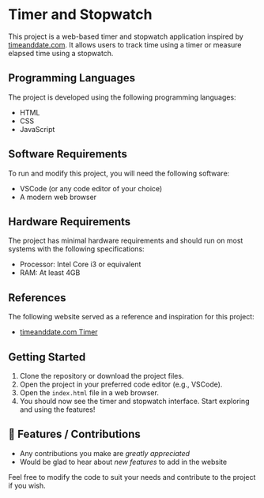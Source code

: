 # Timer and Stopwatch

This project is a web-based timer and stopwatch application inspired by [timeanddate.com](https://www.timeanddate.com/timer/). It allows users to track time using a timer or measure elapsed time using a stopwatch. 

## Programming Languages

The project is developed using the following programming languages:

- HTML
- CSS
- JavaScript

## Software Requirements

To run and modify this project, you will need the following software:

- VSCode (or any code editor of your choice)
- A modern web browser

## Hardware Requirements

The project has minimal hardware requirements and should run on most systems with the following specifications:

- Processor: Intel Core i3 or equivalent
- RAM: At least 4GB

## References

The following website served as a reference and inspiration for this project:

- [timeanddate.com Timer](https://www.timeanddate.com/timer/)

## Getting Started

1. Clone the repository or download the project files.
2. Open the project in your preferred code editor (e.g., VSCode).
3. Open the `index.html` file in a web browser.
4. You should now see the timer and stopwatch interface. Start exploring and using the features!

## 📌 Features / Contributions
- Any contributions you make are *greatly appreciated*
- Would be glad to hear about *new features* to add in the website

Feel free to modify the code to suit your needs and contribute to the project if you wish.